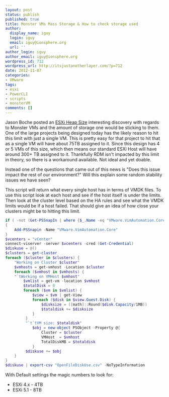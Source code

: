 ```yaml
---
layout: post
status: publish
published: true
title: Monster VMs Mass Storage & How to check storage used
author:
  display_name: iguy
  login: iguy
  email: iguy@ionsphere.org
  url: ''
author_login: iguy
author_email: iguy@ionsphere.org
wordpress_id: 712
wordpress_url: http://itsjustanotherlayer.com/?p=712
date: 2012-11-07
categories:
- VMware
tags:
- esxi
- PowerCLI
- scripts
- monsterVM
comments: []
---
```

Jason Boche posted an [ESXi Heap Size](http://www.boche.net/blog/index.php/2012/09/12/monster-vms-esxi-heap-size-trouble-in-storage-paradise/) interesting discovery with regards to Monster VMs and the amount of storage one would be sticking to them.  One of the large projects being designed today  has the likely reason to hit this limit with just a single VM.  This is pretty easy for that project to hit that as a single VM will have about 75TB assigned to it.   Since this design has 4 or 5 VMs of this size, which then means our standard ESXi Host will have around 300+ TB assigned to it.  Thankfully RDM isn't impacted by this limit in theory, so there is a workaround available.  Not ideal and yet doable.

Instead one of the questions that came out of this news is "Does this issue impact the rest of our environment?"   Will this explain some random stability issues we have seen?

This script will return what every single host has in terms of VMDK files.  To use this script look at each host and see if the host itself is under the limits.  Then look at the cluster level based on the HA rules and see what the VMDK limits would be if a host failed.  That should give an idea of how close your clusters might be to hitting this limit.

```powershell
if ( -not (Get-PSSnapIn | where {$_.Name -eq "VMware.VimAutomation.Core"}) )
{
    Add-PSSnapin -Name "VMware.VimAutomation.Core"
}
$vcenters = "vCenter"
connect-viserver -server $vcenters -cred (Get-Credential)
$diskuse = @()
$clusters = get-cluster
foreach ($cluster in $clusters) {
    "Working on Cluster $cluster"
    $vmhosts = get-vmhost -Location $cluster
    foreach ($vmhost in $vmhosts) {
    "`tWorking on VMHost $vmhost"
        $vmlist = get-vm -location $vmhost
        $totalDisk = 0
        foreach ($vm in $vmlist) {
            $view = $vm | get-View
            foreach ($disk in $view.Guest.Disk) {
                $disksize = ([math]::Round($disk.Capacity/1MB))
                $totaldisk += $disksize
            }
         }
         "`t`tVM size: $totaldisk"
            $obj = new-object PSObject -Property @{
                Cluster = $cluster
                VMHost  = $vmhost
                TotalDiskMB = $totaldisk
            }
         $diskuse += $obj
    }
}
$diskuse | export-csv "OpenFileDiskUse.csv" -NoTypeInformation
```

With Default settings the magic numbers to look for:
<ul>
<li>ESXi 4.x - 4TB</li>
<li>ESXi 5.1 - 8TB</li><br />
</ul></p>
